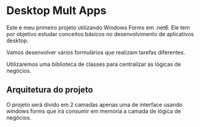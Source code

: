 # Desktop Mult Apps
Este é meu primeiro projeto utilizando Windows Forms em .net6. Ele tem por objetivo estudar conceitos básicos no desenvolvimento de aplicativos desktop.

Vamos desenvolver vários formulários que realizam tarefas diferentes.

Utilizaremos uma biblioteca de classes para centralizar as lógicas de negócios.


## Arquitetura do projeto
O projeto será divido em 2 camadas apenas uma de interface usando windows forms que irá consumir em memoria a camada de lógica de negócios.


